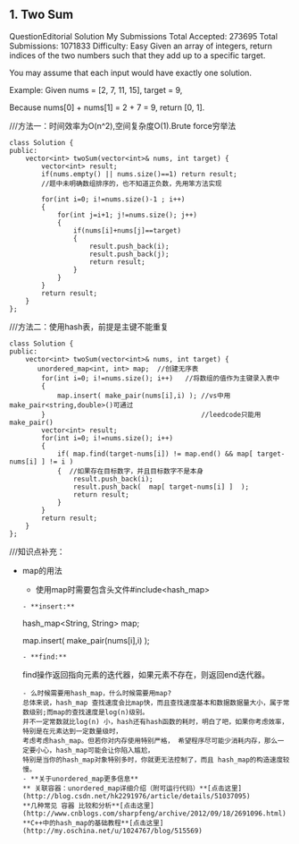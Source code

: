 ## 1. Two Sum  
QuestionEditorial Solution  My Submissions
Total Accepted: 273695
Total Submissions: 1071833
Difficulty: Easy
Given an array of integers, return indices of the two numbers such that they add up to a specific target.

You may assume that each input would have exactly one solution.

Example:
Given nums = [2, 7, 11, 15], target = 9,

Because nums[0] + nums[1] = 2 + 7 = 9,
return [0, 1].

///方法一：时间效率为O(n^2),空间复杂度O(1).Brute force穷举法
```
class Solution {
public:
    vector<int> twoSum(vector<int>& nums, int target) {
        vector<int> result;
        if(nums.empty() || nums.size()==1) return result;
        //题中未明确数组排序的，也不知道正负数，先用笨方法实现
        
        for(int i=0; i!=nums.size()-1 ; i++)
        {
            for(int j=i+1; j!=nums.size(); j++)
            {
                if(nums[i]+nums[j]==target)
                {
                    result.push_back(i);
                    result.push_back(j);
                    return result;
                }
            }
        }
        return result;
    }
};
```

///方法二：使用hash表，前提是主键不能重复
```
class Solution {
public:
    vector<int> twoSum(vector<int>& nums, int target) {
       unordered_map<int, int> map;  //创建无序表
		for(int i=0; i!=nums.size(); i++)   //将数组的值作为主键录入表中
		{
			map.insert( make_pair(nums[i],i) ); //vs中用make_pair<string,double>()可通过
		}                                       //leedcode只能用make_pair()
		vector<int> result;
		for(int i=0; i!=nums.size(); i++)
		{
			if( map.find(target-nums[i]) != map.end() && map[ target-nums[i] ] != i )
			{  //如果存在目标数字，并且目标数字不是本身
				result.push_back(i);
				result.push_back(  map[ target-nums[i] ]  );
				return result;
			}
		}
		return result;
    }
};
```
///知识点补充：
- map的用法
  - 使用map时需要包含头文件#include<hash_map>
  ```
  - **insert:**
  ```
  hash_map<String, String> map;
  
  map.insert( make_pair(nums[i],i) );
  ```
  - **find:**
  ```
  find操作返回指向元素的迭代器，如果元素不存在，则返回end迭代器。
  ```
  - 么时候需要用hash_map，什么时候需要用map? 
  总体来说，hash_map 查找速度会比map快，而且查找速度基本和数据数据量大小，属于常数级别;而map的查找速度是log(n)级别。
  并不一定常数就比log(n) 小，hash还有hash函数的耗时，明白了吧，如果你考虑效率，特别是在元素达到一定数量级时，
  考虑考虑hash_map。但若你对内存使用特别严格， 希望程序尽可能少消耗内存，那么一定要小心，hash_map可能会让你陷入尴尬，
  特别是当你的hash_map对象特别多时，你就更无法控制了，而且 hash_map的构造速度较慢。 
  - **关于unordered_map更多信息**
  ** 关联容器：unordered_map详细介绍（附可运行代码）**[点击这里](http://blog.csdn.net/hk2291976/article/details/51037095)
  **几种常见 容器 比较和分析**[点击这里](http://www.cnblogs.com/sharpfeng/archive/2012/09/18/2691096.html)
  **C++中的hash_map的基础教程**[点击这里](http://my.oschina.net/u/1024767/blog/515569)

